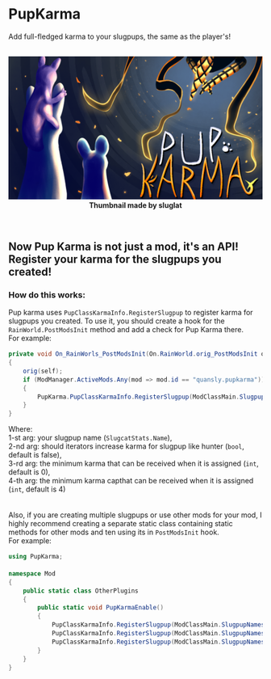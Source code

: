 # PupKarma
Add full-fledged karma to your slugpups, the same as the player's!
<p align="center">
<br>
<img  src="PupKarma/thumbnail.png"  width="640" />
<br><b>Thumbnail made by sluglat</b>
</p>
<br/>

## Now Pup Karma is not just a mod, it's an API! Register your karma for the slugpups you created!
### How do this works:
Pup karma uses `PupClassKarmaInfo.RegisterSlugpup` to register karma for slugpups you created. To use it, you should create a hook for the `RainWorld.PostModsInit` method and add a check for Pup Karma there.  
For example:
```C#
private void On_RainWorls_PostModsInit(On.RainWorld.orig_PostModsInit orig, RainWorld self)
{
    orig(self);
    if (ModManager.ActiveMods.Any(mod => mod.id == "quansly.pupkarma"))
    {
        PupKarma.PupClassKarmaInfo.RegisterSlugpup(ModClassMain.SlugpupNames.ExamplePup, true, 4, 8);
    }
}
```
Where:  
1-st arg: your slugpup name (`SlugcatStats.Name`),  
2-nd arg: should iterators increase karma for slugpup like hunter (`bool`, default is false),  
3-rd arg: the minimum karma that can be received when it is assigned (`int`, default is 0),  
4-th arg: the minimum karma capthat can be received when it is assigned (`int`, default is 4)  
<br/>  
Also, if you are creating multiple slugpups or use other mods for your mod, I highly recommend creating a separate static class containing static methods for other mods and ten using its in `PostModsInit` hook.  
For example:  
``` C#
using PupKarma;

namespace Mod
{
    public static class OtherPlugins
    {
        public static void PupKarmaEnable()
        {
            PupClassKarmaInfo.RegisterSlugpup(ModClassMain.SlugpupNames.SpupOne, true, 6, 9);
            PupClassKarmaInfo.RegisterSlugpup(ModClassMain.SlugpupNames.SpupTwo, false, 2, 5);
            PupClassKarmaInfo.RegisterSlugpup(ModClassMain.SlugpupNames.SpupThree, false, 4, 7);
        }
    }
}    
```
